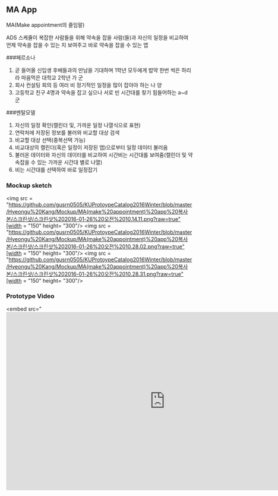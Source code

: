 ## MA App
MA(Make appointment의 줄임말)

ADS
스케쥴이 복잡한 사람들을 위해 약속을 잡을 사람(들)과 자신의 일정을 비교하여 언제 약속을 잡을 수 있는 지 보여주고 바로 약속을 잡을 수 있는 앱


###페르소나 
1. 곧 들어올 신입생 후배들과의 만남을 기대하며 1학년 모두에게 밥약 한번 씩은 하리라 마음먹은 대학교 2학년 가 군
2. 회사 컨설팅 회의 등 여러 비 정기적인 일정을 많이 잡아야 하는 나 양
3. 고등학교 친구 4명과 약속을 잡고 싶으나 서로 빈 시간대를 찾기 힘들어하는 a~d 군

###멘탈모델
1. 자신의 일정 확인(캘린더 및, 가까운 일정 나열식으로 표현)
2. 연락처에 저장된 정보를 불러와 비교할 대상 검색
3. 비교할 대상 선택(중복선택 가능)
4. 비교대상의 캘린더(혹은 일정이 저장된 앱)으로부터 일정 데이터 불러옴
5. 불러온 데이터와 자신의 데이터를 비교하여 시간비는 시간대를 보여줌(캘린더 및 약속잡을 수 있는 가까운 시간대 별로 나열)
6. 비는 시간대를 선택하여 바로 일정잡기

### Mockup sketch
<img src = "https://github.com/gusrn0505/KUProtoypeCatalog2016Winter/blob/master/Hyeongu%20Kang/Mockup/MA(make%20appointment)%20app%20복사본/스크린샷/스크린샷%202016-01-26%20오전%2010.14.11.png?raw=true"[width = "150" height= "300"/>
<img src = "https://github.com/gusrn0505/KUProtoypeCatalog2016Winter/blob/master/Hyeongu%20Kang/Mockup/MA(make%20appointment)%20app%20복사본/스크린샷/스크린샷%202016-01-26%20오전%2010.28.02.png?raw=true"[width = "150" height= "300"/>
<img src = "https://github.com/gusrn0505/KUProtoypeCatalog2016Winter/blob/master/Hyeongu%20Kang/Mockup/MA(make%20appointment)%20app%20복사본/스크린샷/스크린샷%202016-01-26%20오전%2010.28.31.png?raw=true"[width = "150" height= "300"/>

### Prototype Video
<embed src="<iframe width="854" height="480" src="https://www.youtube.com/embed/5ZqxcAK--3M" frameborder="0" allowfullscreen></iframe>
